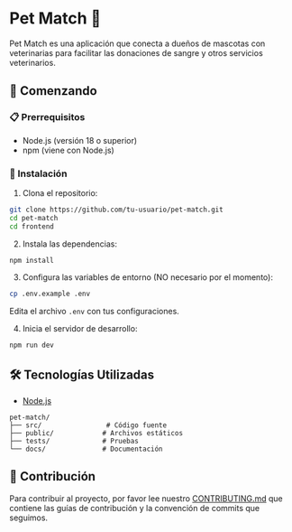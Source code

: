 # Pet Match 🐾

Pet Match es una aplicación que conecta a dueños de mascotas con veterinarias para facilitar las donaciones de sangre y otros servicios veterinarios.

## 🚀 Comenzando

### 📋 Prerrequisitos

- Node.js (versión 18 o superior)
- npm (viene con Node.js)

### 🔧 Instalación

1. Clona el repositorio:
```bash
git clone https://github.com/tu-usuario/pet-match.git
cd pet-match
cd frontend
```

2. Instala las dependencias:
```bash
npm install
```

3. Configura las variables de entorno (NO necesario por el momento):
```bash
cp .env.example .env
```
Edita el archivo `.env` con tus configuraciones.

4. Inicia el servidor de desarrollo:
```bash
npm run dev
```

## 🛠️ Tecnologías Utilizadas

- [Node.js](https://nodejs.org/)
```
pet-match/
├── src/                # Código fuente
├── public/            # Archivos estáticos
├── tests/             # Pruebas
└── docs/              # Documentación
```

## 🤝 Contribución

Para contribuir al proyecto, por favor lee nuestro [CONTRIBUTING.md](CONTRIBUTING.md) que contiene las guías de contribución y la convención de commits que seguimos.
